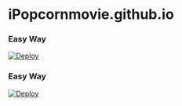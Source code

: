 # iPopcornmovie.github.io
### Easy Way

[![Deploy](https://www.herokucdn.com/deploy/button.svg)](https://heroku.com/deploy?template=https://github.com/RoyalKrrishna/Telegraph)

### Easy Way

[![Deploy](https://www.herokucdn.com/deploy/button.svg)](https://heroku.com/deploy?template=https://github.com/AnnaGophane/ipopcornmovie1.git)

